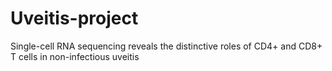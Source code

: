 # Uveitis-project
 Single-cell RNA sequencing reveals the distinctive roles of CD4+ and CD8+ T cells in non-infectious uveitis
